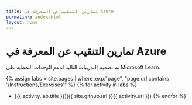 ```yaml
---
title: تمارين التنقيب عن المعرفة في Azure
permalink: index.html
layout: home
---
```


# تمارين التنقيب عن المعرفة في Azure

تم تصميم التدريبات التالية لدعم الوحدات النمطية على Microsoft Learn.

{% assign labs = site.pages | where_exp:"page", "page.url contains '/Instructions/Exercises'" %} {% for activity in labs  %}
- [{{ activity.lab.title }}]({{ site.github.url }}{{ activity.url }}) {% endfor %}
